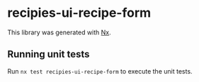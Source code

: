 # recipies-ui-recipe-form

This library was generated with [Nx](https://nx.dev).

## Running unit tests

Run `nx test recipies-ui-recipe-form` to execute the unit tests.
